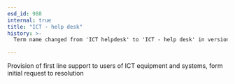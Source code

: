 ```yaml
---
esd_id: 988
internal: true
title: "ICT - help desk"
history: >-
  Term name changed from 'ICT helpdesk' to 'ICT - help desk' in version 3.00.

---
```


Provision of first line support to users of ICT equipment and systems, form initial request to resolution

